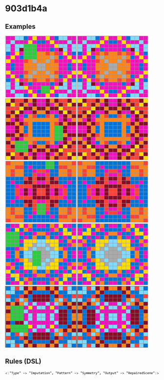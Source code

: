 # 903d1b4a

## Examples

![ARC examples for 903d1b4a](examples.png?raw=true)

## Rules (DSL)

![DSL rules for 903d1b4a](rules.png?raw=true)

